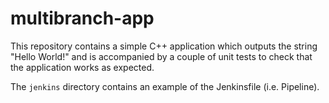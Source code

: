 # multibranch-app
This repository contains a simple C++ application which outputs the string "Hello World!" and is accompanied by a couple of unit tests to check that the application works as expected.

The `jenkins` directory contains an example of the Jenkinsfile (i.e. Pipeline).